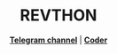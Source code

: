 <h1 align="center">REVTHON</h1>

<p align="center">
  <strong><a href="https://t.me/REVTHONIQ">Telegram channel</a></strong> |
  <strong><a href="https://t.me/DEVREEV">Coder</a></strong>
</p>
